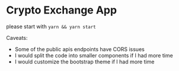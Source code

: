 # Crypto Exchange App

please start with `yarn && yarn start`

Caveats:
* Some of the public apis endpoints have CORS issues
* I would split the code into smaller components if I had more time
* I would customize the bootstrap theme if I had more time
